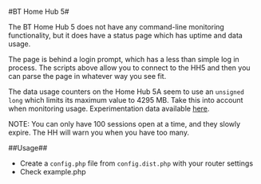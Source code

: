 #BT Home Hub 5#

The BT Home Hub 5 does not have any command-line monitoring functionality, but it does have a status page which has uptime and data usage.

The page is behind a login prompt, which has a less than simple log in process. The scripts above allow you to connect to the HH5 and then you can parse the page in whatever way you see fit.

The data usage counters on the Home Hub 5A seem to use an `unsigned long` which limits its maximum value to 4295 MB. Take this into account when monitoring usage. Experimentation data available [here](http://www.s-parker.uk/2014/08/monitoring-bt-home-hub-5-usage/).

NOTE: You can only have 100 sessions open at a time, and they slowly expire. The HH will warn you when you have too many.

##Usage##

- Create a `config.php` file from `config.dist.php` with your router settings
- Check example.php